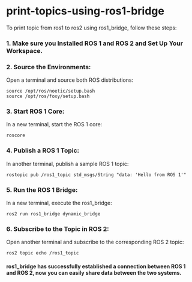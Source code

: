 # print-topics-using-ros1-bridge
To print topic from ros1 to ros2 using ros1_bridge, follow these steps:


### 1.	Make sure you Installed ROS 1 and ROS 2 and Set Up Your Workspace.
### 2.	Source the Environments:
Open a terminal and source both ROS distributions:

```
source /opt/ros/noetic/setup.bash  
source /opt/ros/foxy/setup.bash    
```
### 3.	Start ROS 1 Core:
In a new terminal, start the ROS 1 core:

```
roscore
```
### 4.	Publish a ROS 1 Topic:
In another terminal, publish a sample ROS 1 topic:

```
rostopic pub /ros1_topic std_msgs/String "data: 'Hello from ROS 1'"
```
### 5.	Run the ROS 1 Bridge:
In a new terminal, execute the ros1_bridge:

```
ros2 run ros1_bridge dynamic_bridge
```
### 6.	Subscribe to the Topic in ROS 2:
Open another terminal and subscribe to the corresponding ROS 2 topic:

```
ros2 topic echo /ros1_topic
```

#### ros1_bridge has successfully established a connection between ROS 1 and ROS 2, now you can easily share data between the two systems.
